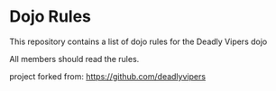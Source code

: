 Dojo Rules
==========

This repository contains a list of dojo rules for the Deadly Vipers dojo

All members should read the rules.

project forked from: https://github.com/deadlyvipers
